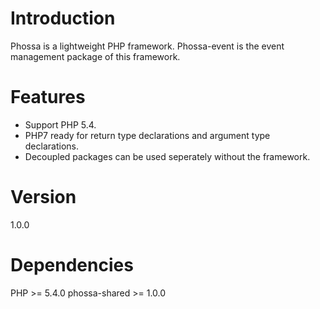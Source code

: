 # Introduction
Phossa is a lightweight PHP framework. Phossa-event is the event management
package of this framework.

# Features
- Support PHP 5.4.
- PHP7 ready for return type declarations and argument type declarations.
- Decoupled packages can be used seperately without the framework.

# Version
1.0.0

# Dependencies
PHP >= 5.4.0
phossa-shared >= 1.0.0
